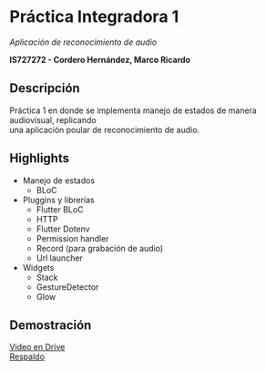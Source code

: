 # Práctica Integradora 1
_Aplicación de reconocimiento de audio_

**IS727272 - Cordero Hernández, Marco Ricardo**

## Descripción
Práctica 1 en donde se implementa manejo de estados de manera audiovisual, replicando  
una aplicación poular de reconocimiento de audio.

## Highlights
* Manejo de estados
    * BLoC
* Pluggins y librerías
    * Flutter BLoC
    * HTTP
    * Flutter Dotenv
    * Permission handler
    * Record (para grabación de audio)
    * Url launcher
* Widgets
    * Stack
    * GestureDetector
    * Glow

## Demostración
[Video en Drive](https://drive.google.com/file/d/1TxXSg4Vpk4BVX3QJdIZjZUutz-1Rijpo/view?usp=share_link)  
[Respaldo](https://drive.google.com/file/d/1OsX_AQZ4yoK4i5l_UwEtGkPdQ16GG5n6/view?usp=share_link)
